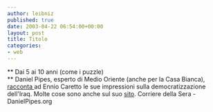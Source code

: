 ```yaml
---
author: leibniz
published: true
date: 2003-04-22 06:54:00+00:00
layout: post
title: Titolo
categories:
- web
---
```


   ** Dai 5 ai 10 anni (come i puzzle)   
** Daniel Pipes, esperto di Medio Oriente (anche per la Casa Bianca),  [   racconta ](http://www.corriere.it/edicola/index.jsp?path=ESTERI&doc=PIP)ad Ennio Caretto le sue impressioni sulla democratizzazione dell'Iraq. Molte cose sono anche sul suo  [   sito](http://www.danielpipes.org/).
Corriere della Sera - DanielPipes.org
